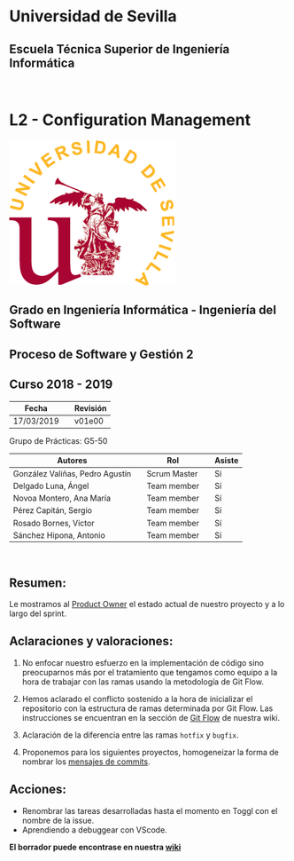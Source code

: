 # Universidad de Sevilla
## Escuela Técnica Superior de Ingeniería Informática
&nbsp;
&nbsp;
# L2 - Configuration Management

![logo us](../images/L2-8-image-logo_us_300.gif)

## Grado en Ingeniería Informática - Ingeniería del Software

## Proceso de Software y Gestión 2
## Curso 2018 - 2019

| Fecha     |    |Revisión |
|-----------|----|----------|
|17/03/2019 |    |v01e00|

Grupo de Prácticas: G5-50

| Autores |     | Rol | | Asiste |
|---------|-----|------|-----|-------|
| González Valiñas, Pedro Agustín |  | Scrum Master | | Sí |
| Delgado Luna, Ángel             |  | Team member | | Sí |
| Novoa Montero, Ana María        |  | Team member | | Sí |
| Pérez Capitán, Sergio           |  | Team member | | Sí |
| Rosado Bornes, Víctor           |  | Team member | | Sí |
| Sánchez Hipona, Antonio         |  | Team member | | Sí |

&nbsp;

## Resumen:
Le mostramos al [Product Owner](https://github.com/japarejo) el estado actual de nuestro proyecto y a lo largo del sprint. 

## Aclaraciones y valoraciones: 

1. No enfocar nuestro esfuerzo en la implementación de código sino preocuparnos más por el tratamiento que tengamos como equipo a la hora de trabajar con las ramas usando la metodología de Git Flow.

2. Hemos aclarado el conflicto sostenido a la hora de inicializar el repositorio con la estructura de ramas determinada por Git Flow. Las instrucciones se encuentran en la sección de [Git Flow](https://github.com/gii-is-psg2/PSG2-1819-G5-50/wiki/Git-Cheat-Sheet#git-flow) de nuestra wiki.
 
3. Aclaración de la diferencia entre las ramas `hotfix` y `bugfix`. 

4. Proponemos para los siguientes proyectos, homogeneizar la forma de nombrar los [mensajes de commits](https://github.com/gii-is-psg2/PSG2-1819-G5-50/wiki/Configuration-Management-System#message-policy-for-git-commits).
 
## Acciones:
- Renombrar las tareas desarrolladas hasta el momento en Toggl con el nombre de la issue.
- Aprendiendo a debuggear con VScode.


 **El borrador puede encontrase en nuestra [wiki](https://github.com/gii-is-psg2/PSG2-1819-G5-50/wiki/Scrum)**